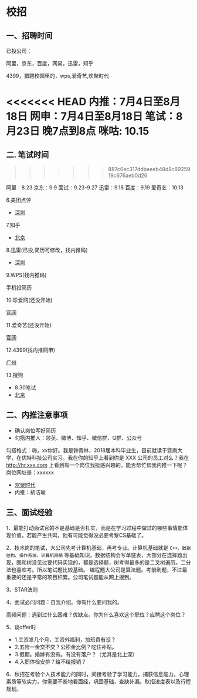 <!-- 2017/8/15  -->

# 校招

## 一、招聘时间

已投公司：

阿里，京东，百度，网易，迅雷，知乎

4399，猎聘校园里的，wps,爱奇艺,欢聚时代

<<<<<<< HEAD
内推：7月4日至8月18日
网申：7月4日至8月18日
笔试：8月23日 晚7点到8点
咪咕: 10.15
=======
## 二. 笔试时间
>>>>>>> 887c0ec317ddbeeeb48d8c6925919c676aeb0d26

阿里：8.23
京东：9.9 面试：9.23-9.27
迅雷：9.18
百度：9.19
爱奇艺：10.13

6.美团点评

- [深圳](http://campus.meituan.com/#/jobDetail/8961/)

7.知乎

- [北京](http://zhihu.zhiye.com/zpdetail/560079795)

8.迅雷(已投,简历可修改，找内推码)

- [深圳](http://campus.xunlei.com/position.html)

9.WPS(找内推码)

手机投简历

10.珍爱网(还没开始)

[官网](http://www.zhenai.com/job/schoolJobRoute)

11.爱奇艺(还没开始)

[官网](http://zhaopin.iqiyi.com/job-school-flow.html)

12.4399(找内推网申)

[广州](https://hr.4399om.com/main/?r=UserCenter/addValidate&jobID=JO20170808007)

13.搜狗

- 8.30笔试
- [北京](http://campus.sogou.com/geek.html)

## 二、内推注意事项

- 确认岗位写好简历
- 勾搭内推人：领英、微博、知乎、微信群、Q群、公众号

勾搭格式：嗨，xx你好。我是钟青林，2018届本科毕业生，目前就读于暨南大学，在优特科技公司实习。我在你的知乎上看到你是 XXX 公司的员工对么？我在 http://hr.xxx.com 上看到有一个岗位我挺感兴趣的，能否帮忙帮我内推一下呢？岗位网址是：xxxxxx

- [欢聚时代](http://www.hotjob.cn/wt/YY/web/index/webPosition210!getOnePosition?postIdEnc=2dc10ecf090f3607&recruitType=1&positionType=0%2F1227%2F929197138&columnId=1&brandCode=1&importPost=0)
- 内推：胡洁瑜

## 三、面试经验

1、最能打动面试官的不是基础是否扎实，而是在学习过程中做过的哪些事情能体现价值，若能产生共鸣，他有可能觉得没必要考察CS基础了。

2、技术岗的笔试，大公司先考计算机基础，再考专业。计算机基础就是 `C++、数据结构、操作系统、计算机网络` 等基础知识。数据结构会写单链表，大部分在选择题出现，图和树没见过要代码实现的，都是选择题，树考得最多的是二叉树遍历。二分法也喜欢考。所以笔试题比较基础。
编程题大公司是算法题。考前刷题，不过最重要的还是平常的项目积累。公司笔试题能从网上搜到。

3、STAR法则

4、面试必问问题：自我介绍。你有什么要问我的。

高频问题：遇到过什么困难？优缺点。你为什么喜欢这个职位？应聘这个岗位？

5、谈offer时

- 1.工资发几个月，工资外福利，加班费有没？
- 2.五险一金交不交？公积金比例？吃住补贴。
- 3.假期。婚嫁有没有。有没有落户？（尤其是北上深）
- 4.入职体检安排？给不给报销？

6、秋招在考验个人技术能力的同时，间接考验了学习能力，捕获信息能力，心理素质等软实力，你需要不断地看面经，巩固基础，查缺补漏。秋招进度表以及行程规划。
